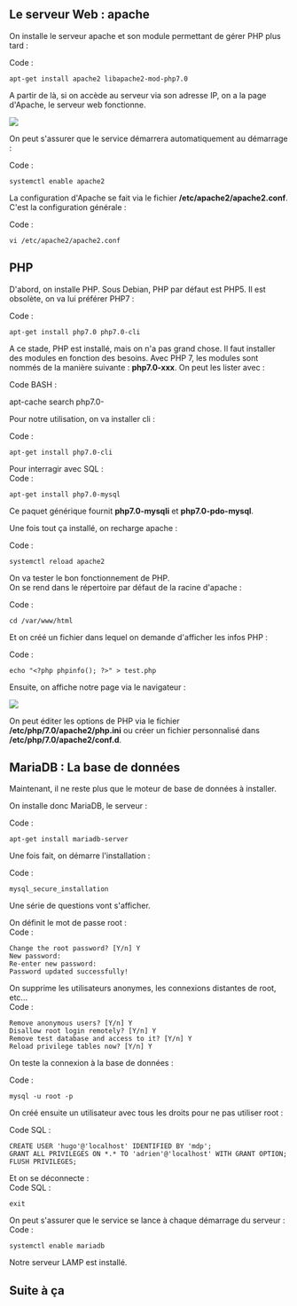 
## Le serveur Web : apache

  
  
On installe le serveur apache et son module permettant de gérer PHP plus tard :  
  
Code :

    apt-get install apache2 libapache2-mod-php7.0

  
  
A partir de là, si on accède au serveur via son adresse IP, on a la page d'Apache, le serveur web fonctionne.  
  

![](https://www.linuxtricks.fr/upload/debian-apache.png)

  
  
On peut s'assurer que le service démarrera automatiquement au démarrage :  
  
Code :

    systemctl enable apache2


La configuration d'Apache se fait via le fichier **/etc/apache2/apache2.conf**. C'est la configuration générale :  
  
Code :

    vi /etc/apache2/apache2.conf

## PHP

  
  
D'abord, on installe PHP. Sous Debian, PHP par défaut est PHP5. Il est obsolète, on va lui préférer PHP7 :  
  
Code :

    apt-get install php7.0 php7.0-cli

  
  
A ce stade, PHP est installé, mais on n'a pas grand chose. Il faut installer des modules en fonction des besoins. Avec PHP 7, les modules sont nommés de la manière suivante : **php7.0-xxx**. On peut les lister avec :  
  
Code BASH :

apt-cache search php7.0-

  
  
Pour notre utilisation, on va installer cli :  
  
Code :

    apt-get install php7.0-cli

  
  
Pour interragir avec SQL :  
Code :

    apt-get install php7.0-mysql

  
Ce paquet générique fournit **php7.0-mysqli** et **php7.0-pdo-mysql**.  
  
Une fois tout ça installé, on recharge apache :  
  
Code :

    systemctl reload apache2

  
  
On va tester le bon fonctionnement de PHP.  
On se rend dans le répertoire par défaut de la racine d'apache :  
  
Code :

    cd /var/www/html

  
  
Et on créé un fichier dans lequel on demande d'afficher les infos PHP :  
  
Code :

    echo "<?php phpinfo(); ?>" > test.php

  
  
Ensuite, on affiche notre page via le navigateur :  
  

![](https://www.linuxtricks.fr/upload/debian-php-avec-apache.png)

  
  
On peut éditer les options de PHP via le fichier **/etc/php/7.0/apache2/php.ini** ou créer un fichier personnalisé dans **/etc/php/7.0/apache2/conf.d**.  
  
  

## MariaDB : La base de données

  
  
Maintenant, il ne reste plus que le moteur de base de données à installer.  
  
On installe donc MariaDB, le serveur :  
  
Code :

    apt-get install mariadb-server

  
  
Une fois fait, on démarre l'installation :  
  
Code :

    mysql_secure_installation

  
  
Une série de questions vont s'afficher.  
  
On définit le mot de passe root :  
Code :

    Change the root password? [Y/n] Y
    New password:
    Re-enter new password:
    Password updated successfully!

  
  
On supprime les utilisateurs anonymes, les connexions distantes de root, etc...  
Code :

    Remove anonymous users? [Y/n] Y
    Disallow root login remotely? [Y/n] Y
    Remove test database and access to it? [Y/n] Y
    Reload privilege tables now? [Y/n] Y

  
  
On teste la connexion à la base de données :  
  
Code :

    mysql -u root -p

  
  
On créé ensuite un utilisateur avec tous les droits pour ne pas utiliser root :  
  
Code SQL :

    CREATE USER 'hugo'@'localhost' IDENTIFIED BY 'mdp';
    GRANT ALL PRIVILEGES ON *.* TO 'adrien'@'localhost' WITH GRANT OPTION;
    FLUSH PRIVILEGES;

  
  
Et on se déconnecte :  
Code SQL :

    exit

  
  
On peut s'assurer que le service se lance à chaque démarrage du serveur :  
Code :

    systemctl enable mariadb

  
  
Notre serveur LAMP est installé.

## Suite à ça 


<!--stackedit_data:
eyJoaXN0b3J5IjpbMjI1NDk4MDk3XX0=
-->